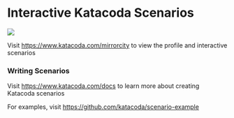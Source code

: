 # Interactive Katacoda Scenarios

[![](http://shields.katacoda.com/katacoda/mirrorcity/count.svg)](https://www.katacoda.com/mirrorcity "Get your profile on Katacoda.com")

Visit https://www.katacoda.com/mirrorcity to view the profile and interactive scenarios

### Writing Scenarios
Visit https://www.katacoda.com/docs to learn more about creating Katacoda scenarios

For examples, visit https://github.com/katacoda/scenario-example
